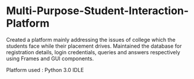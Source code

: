 # Multi-Purpose-Student-Interaction-Platform
Created a platform mainly addressing the issues of college which the students face while their placement drives. Maintained the database for registration details, login credentials, queries and answers respectively using Frames and GUI components.

Platform used : Python 3.0 IDLE
